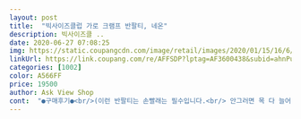 ```yaml
---
layout: post 
title:  "빅사이즈클럽 가로 크램프 반팔티, 네온" 
description: 빅사이즈클 ..
date: 2020-06-27 07:08:25 
img: https://static.coupangcdn.com/image/retail/images/2020/01/15/16/6/6171c996-9266-4c3e-928e-37b6652d671b.jpg 
linkUrl: https://link.coupang.com/re/AFFSDP?lptag=AF3600438&subid=ahnPublicAsk&pageKey=1180240983&itemId=2160022439&vendorItemId=70158230614&traceid=V0-113-67caddb867b95313 
categories: [1002] 
color: A566FF 
price: 19500 
author: Ask View Shop 
cont:  "●구매후기●<br/>(이런 반팔티는 손빨래는 필수입니다.<br/> 안그러면 목 다 늘어나요 )<br/>179 75kg 남성 2xl3xl 사이즈 박시하고 좋습니다.<br/><br/>2020.<br/>06.<br/>07 배송<br/>xl도 큰데 2xl는 이렇게까지 커서 더 마음에들어요ㅋㅋㅋㅋㅋㅋㅋㅋㅋㅋ<br/>가격대비 특히 의류건조기 돌리니까 더<br/>거기다 무조건 단색 단순 디자인<br/>곰같은 울남표니 옷사기 진짜 힘들거든요.<br/><br/>공부중이기도하고 요새 코로나때문에 밖에 나갈일이없어서 박스티를 구매했어요 ㅎ<br/>공부할때도 제일편하고 그냥 집에서 있다보니 편하게 입을수있으니까용 ㅎㅎㅎㅎ<br/>그래도 이런핏을 원했어요 어차피 싸고 이런 반팔은 한철지나면 잠옷으로 바뀔예정이라... <br/>.<br/> 하하 ;;;<br/>그래서 열심히 검색하다 입어보고 크면 바꾸면<br/>길이 적당하고 소매  팔꿈치아래 걸리는게 편하고 좋아요.<br/><br/>넉넉히 잘맞아요.<br/><br/>노력하는 문블리입니다.<br/><br/>다른 디자인 더 구매 예정 입니다.<br/><br/>단순한듯 아닌듯<br/>되니 주문 해봤어요.<br/><br/>디자인도 굿<br/>무엇보다 편하게 구매 가능해서<br/>빅사이즈클럽 가로 크램프 반팔티, 2XL3XL(FREE), 네온<br/>사서 입혔는데<br/>사실 사이즈를 안보고사서... <br/>ㅎ... <br/> 그냥 빅사이즈만 보고 샀네유 ㅎ<br/>생각보다 더 괜찮아서<br/>선호해서 직구로 아디다스나 나이키티<br/>아무튼 그런취지에서 가성비가 좋고 막입을수 있는 반팔 잘산것같아요.<br/><br/>아무튼 더욱 더워진다는데 이런 헐렁한 반팔은 더 좋은것같습니다!!<br/>안녕하세요<br/>어제 처음 꺼내서 입어봤는데 생각보다 큽니다! 보니까 23xl라서 더욱 컸어요 ㅠㅠ 거의 원피스 수준입니당<br/>어차피 반바지를 주로 입기때문에... <br/>ㅎㅎ<br/>언제나 진솔한 상품평을 쓰려고<br/>열심히 작성했으니 도움 꾹 눌러주세요!<br/>외국옷 질이 별루에요.<br/><br/>좋아요!<br/>키188cm 104kg<br/>한철 입기 좋고 가성비좋고<br/>" 
---
```

